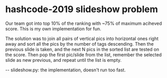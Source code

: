 # hashcode-2019 slideshow problem
Our team got into top 10% of the ranking with ~75% of maximum aciheved score. This is my own implementation 
for fun.

The solution was to join 
all pairs of vertical pics into horizontal ones right away and sort all the pics by the number of tags 
descending. Then the previous slide is taken, and the next N pics in the sorted list are tested on the 
score. Then pop the first pic/slide from the list, remember the selected slide as new previous, and repeat 
until the list is empty.

-- slideshow.py: the implementation, doesn't run too fast.

